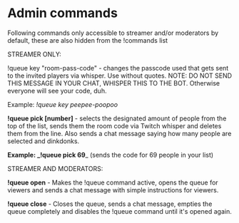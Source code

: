 # Admin commands

Following commands only accessible to streamer and/or moderators by default, these are also hidden from the !commands list



STREAMER ONLY:&#x20;

!queue key "room-pass-code" - changes the passcode used that gets sent to the invited players via whisper. Use without quotes. NOTE: DO NOT SEND THIS MESSAGE IN YOUR CHAT, WHISPER THIS TO THE BOT. Otherwise everyone will see your code, duh.

Example: _!queue key peepee-poopoo_



**!queue pick \[number]** - selects the designated amount of people from the top of the list, sends them the room code via Twitch whisper and deletes them from the line. Also sends a chat message saying how many people are selected and dinkdonks.

**Example: **_**!queue pick 69**_ (sends the code for 69 people in your list)



STREAMER AND MODERATORS:

**!queue open** - Makes the !queue command active, opens the queue for viewers and sends a chat message with simple instructions for viewers.



**!queue close** - Closes the queue, sends a chat message, empties the queue completely and disables the !queue command until it's opened again.





